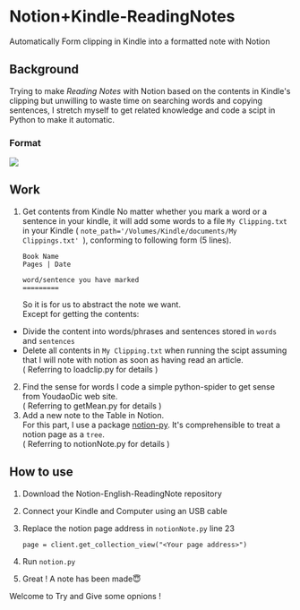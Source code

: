 # Notion+Kindle-ReadingNotes
Automatically Form clipping in Kindle into a formatted note with Notion
## Background
Trying to make *_Reading Notes_* with Notion based on the contents in Kindle's clipping but unwilling to waste time on searching words and copying sentences, I stretch myself to get related knowledge and code a scipt in Python to make it automatic.
### Format
![](https://tva1.sinaimg.cn/large/008eGmZEly1gmtc219rx1j310q0iy400.jpg)

## Work
1. Get contents from Kindle
  No matter whether you mark a word or a sentence in your kindle, it will add some words to a file `My Clipping.txt` in your Kindle ( `note_path='/Volumes/Kindle/documents/My Clippings.txt' `), conforming to following form (5 lines).  
    ```   
    Book Name
    Pages | Date
  
    word/sentence you have marked
    =========
    ```  
    So it is for us to abstract the note we want.  
    Except for getting the contents:  
  + Divide the content into words/phrases and sentences stored in `words` and `sentences`
  + Delete all contents in `My Clipping.txt` when running the scipt assuming that I will note with notion as soon as having read an article.  
  ( Referring to loadclip.py for details )  
2. Find the sense for words
  I code a simple python-spider to get sense from YoudaoDic web site.  
  ( Referring to getMean.py for details )
3. Add a new note to the Table in Notion.  
  For this part, I use a package [notion-py](https://github.com/jamalex/notion-py). It's comprehensible to treat a notion page as a `tree`.  
  ( Referring to notionNote.py for details )
## How to use
1. Download the Notion-English-ReadingNote repository
2. Connect your Kindle and Computer using an USB cable
3. Replace the notion page address in `notionNote.py` line 23  

    `page = client.get_collection_view("<Your page address>")`  
4. Run `notion.py`
5. Great ! A note has been made😇

Welcome to Try and Give some opnions !
